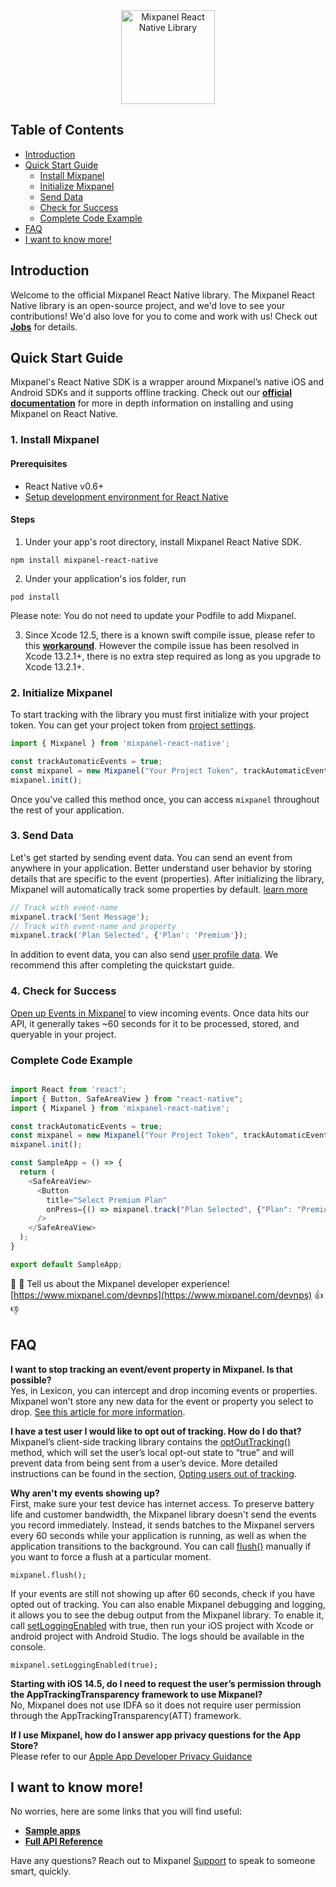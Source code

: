 

<div align="center" style="text-align: center">
  <img src="https://user-images.githubusercontent.com/71290498/231855346-12c8fc52-5f24-485c-b9e6-24468599fb87.png" alt="Mixpanel React Native Library" height="150"/>
</div>

##### 
## Table of Contents

<!-- MarkdownTOC -->
- [Introduction](#introduction)
- [Quick Start Guide](#quick-start-guide)
    - [Install Mixpanel](#1-install-mixpanel)
    - [Initialize Mixpanel](#2-initialize-mixpanel)
    - [Send Data](#3-send-data)
    - [Check for Success](#4-check-for-success)
    - [Complete Code Example](#complete-code-example)
- [FAQ](#faq)
- [I want to know more!](#i-want-to-know-more)

<!-- /MarkdownTOC -->


## Introduction
Welcome to the official Mixpanel React Native library.
The Mixpanel React Native library is an open-source project, and we'd love to see your contributions! 
We'd also love for you to come and work with us! Check out **[Jobs](https://mixpanel.com/jobs/#openings)** for details.

## Quick Start Guide

Mixpanel's React Native SDK is a wrapper around Mixpanel’s native iOS and Android SDKs and it supports offline tracking. Check out our **[official documentation](https://developer.mixpanel.com/docs/react-native)** for more in depth information on installing and using Mixpanel on React Native.

<a name="installation"></a>
### 1. Install Mixpanel
#### Prerequisites
- React Native v0.6+
- [Setup development environment for React Native](https://reactnative.dev/docs/environment-setup)
#### Steps
1. Under your app's root directory, install Mixpanel React Native SDK. 
```
npm install mixpanel-react-native
```
2. Under your application's ios folder, run
```
pod install
``` 
Please note: You do not need to update your Podfile to add Mixpanel. 

3. Since Xcode 12.5, there is a known swift compile issue, please refer to this **[workaround](https://github.com/mixpanel/mixpanel-react-native/issues/43#issuecomment-829599732)**. However the compile issue has been resolved in Xcode 13.2.1+, there is no extra step required as long as you upgrade to Xcode 13.2.1+.


### 2. Initialize Mixpanel
To start tracking with the library you must first initialize with your project token. You can get your project token from [project settings](https://mixpanel.com/settings/project).

```js
import { Mixpanel } from 'mixpanel-react-native';

const trackAutomaticEvents = true;
const mixpanel = new Mixpanel("Your Project Token", trackAutomaticEvents);
mixpanel.init();

```
Once you've called this method once, you can access `mixpanel` throughout the rest of your application.
### 3. Send Data
Let's get started by sending event data. You can send an event from anywhere in your application. Better understand user behavior by storing details that are specific to the event (properties). After initializing the library, Mixpanel will automatically track some properties by default. [learn more](https://help.mixpanel.com/hc/en-us/articles/115004613766-Default-Properties-Collected-by-Mixpanel)
```js
// Track with event-name
mixpanel.track('Sent Message');
// Track with event-name and property
mixpanel.track('Plan Selected', {'Plan': 'Premium'});
```
In addition to event data, you can also send [user profile data](https://developer.mixpanel.com/docs/react-native#storing-user-profiles). We recommend this after completing the quickstart guide.
### 4. Check for Success
[Open up Events in Mixpanel](http://mixpanel.com/report/events)  to view incoming events.
Once data hits our API, it generally takes ~60 seconds for it to be processed, stored, and queryable in your project.
<a name="i-want-to-know-more"></a>

### Complete Code Example
```js

import React from 'react';
import { Button, SafeAreaView } from "react-native";
import { Mixpanel } from 'mixpanel-react-native';

const trackAutomaticEvents = true;
const mixpanel = new Mixpanel("Your Project Token", trackAutomaticEvents);
mixpanel.init();

const SampleApp = () => {
  return (
    <SafeAreaView>
      <Button
        title="Select Premium Plan"
        onPress={() => mixpanel.track("Plan Selected", {"Plan": "Premium"})}
      />
    </SafeAreaView>
  );
}

export default SampleApp;

```

👋 👋  Tell us about the Mixpanel developer experience! [https://www.mixpanel.com/devnps](https://www.mixpanel.com/devnps) 👍  👎


## FAQ
**I want to stop tracking an event/event property in Mixpanel. Is that possible?**  
Yes, in Lexicon, you can intercept and drop incoming events or properties. Mixpanel won’t store any new data for the event or property you select to drop.  [See this article for more information](https://help.mixpanel.com/hc/en-us/articles/360001307806#dropping-events-and-properties).

**I have a test user I would like to opt out of tracking. How do I do that?**  
Mixpanel’s client-side tracking library contains the  [optOutTracking()](https://mixpanel.github.io/mixpanel-react-native/Mixpanel.html#optOutTracking)  method, which will set the user’s local opt-out state to “true” and will prevent data from being sent from a user’s device. More detailed instructions can be found in the section,  [Opting users out of tracking](https://developer.mixpanel.com/docs/react-native#opting-users-out-of-tracking).

**Why aren't my events showing up?**  
First, make sure your test device has internet access. To preserve battery life and customer bandwidth, the Mixpanel library doesn't send the events you record immediately. Instead, it sends batches to the Mixpanel servers every 60 seconds while your application is running, as well as when the application transitions to the background. You can call  [flush()](https://mixpanel.github.io/mixpanel-react-native/Mixpanel.html#flush)  manually if you want to force a flush at a particular moment.

```
mixpanel.flush();
```

If your events are still not showing up after 60 seconds, check if you have opted out of tracking. You can also enable Mixpanel debugging and logging, it allows you to see the debug output from the Mixpanel library. To enable it, call  [setLoggingEnabled](https://mixpanel.github.io/mixpanel-react-native/Mixpanel.html#setLoggingEnabled) with true, then run your iOS project with Xcode or android project with Android Studio. The logs should be available in the console.

```
mixpanel.setLoggingEnabled(true);
```

**Starting with iOS 14.5, do I need to request the user’s permission through the AppTrackingTransparency framework to use Mixpanel?**  
No, Mixpanel does not use IDFA so it does not require user permission through the AppTrackingTransparency(ATT) framework.

**If I use Mixpanel, how do I answer app privacy questions for the App Store?**  
Please refer to our  [Apple App Developer Privacy Guidance](https://mixpanel.com/legal/app-store-privacy-details/)


## I want to know more!

No worries, here are some links that you will find useful:
* **[Sample apps](https://github.com/mixpanel/mixpanel-react-native/tree/master/Samples)**
* **[Full API Reference](https://mixpanel.github.io/mixpanel-react-native/Mixpanel.html)**

Have any questions? Reach out to Mixpanel [Support](https://help.mixpanel.com/hc/en-us/requests/new) to speak to someone smart, quickly.
